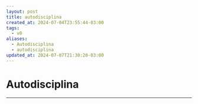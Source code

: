 ```yaml
---
layout: post
title: autodisciplina
created_at: 2024-07-04T23:55:44-03:00
tags:
  - v0
aliases:
  - Autodisciplina
  - autodisciplina
updated_at: 2024-07-07T21:30:20-03:00
---
```

# Autodisciplina
----

